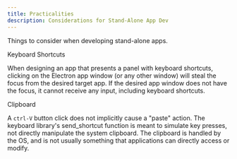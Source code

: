 ```yaml
---
title: Practicalities
description: Considerations for Stand-Alone App Dev
---
```


Things to consider when developing stand-alone apps.

Keyboard Shortcuts

When designing an app that presents a panel with keyboard shortcuts, clicking on the Electron app window (or any other window) will steal the focus from the desired target app.  If the desired app window does not have the focus, it cannot receive any input, including keyboard shortcuts.  

Clipboard

A `ctrl-V` button click does not implicitly cause a "paste" action.   The keyboard library's send_shortcut function is meant to simulate key presses, not directly manipulate the system clipboard.  The clipboard is handled by the OS, and is not usually something that applications can directly access or modify.


